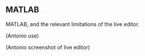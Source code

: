 ## MATLAB

MATLAB, and the relevant limitations of the live editor.

(Antonio use)

(Antonio screenshot of live editor)
